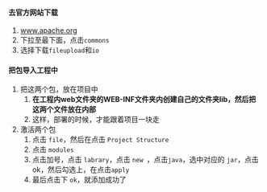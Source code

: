


#### 去官方网站下载
1. www.apache.org
2. 下拉至最下面，点击`commons`
3. 选择下载`fileupload`和`io`




#### 把包导入工程中
1. 把这两个包，放在项目中
   1. **在工程内web文件夹的WEB-INF文件夹内创建自己的文件夹lib，然后把这两个文件放在内部**
   2. 这样，部署的时候，才能跟着项目一块走
2. 激活两个包
   1. 点击 `file`，然后在点击 `Project Structure`
   2. 点击 `modules`
   3. 点击加号，点击 `labrary`，点击 `new `，点击`java`，选中对应的 `jar`，点击ok，然后勾选上，在点击`apply`
   4. 最后点击下 `ok`，就添加成功了
